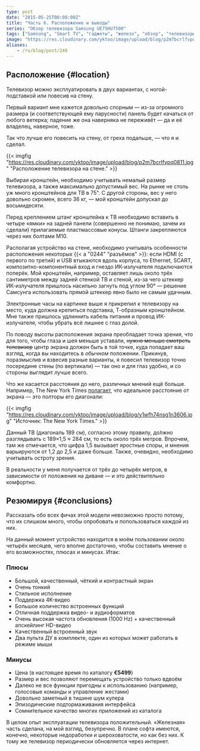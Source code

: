 ```yaml
---
type: post
date: "2015-05-25T00:00:00Z"
title: "Часть 6. Расположение и выводы"
series: "Обзор телевизора Samsung UE75HU7500"
tags: ["Samsung", "Smart TV", "гаджеты", "железо", "обзор", "телевизоры"]
image: "https://res.cloudinary.com/yktoo/image/upload/blog/p2m7bcrlfvpq0811.jpg"
aliases:
    - /ru/blog/post/248
---
```


## Расположение {#location}

Телевизор можно эксплуатировать в двух вариантах, с ногой-подставкой или повесив на стену.

Первый вариант мне кажется довольно спорным — из-за огромного размера (и соответствующей ему парусности) панель будет качаться от любого ветерка;  падение же она наверняка не переживёт — да и её владелец, наверное, тоже.

<!--more-->

Так что лучше его повесить на стену, от греха подальше, — что я и сделал.

{{< imgfig "https://res.cloudinary.com/yktoo/image/upload/blog/p2m7bcrlfvpq0811.jpg" "Расположение телевизора на стене." >}}

Выбирая кронштейн, необходимо учитывать немалый размер телевизора, а также максимально допустимый вес. На рынке не столь уж много кронштейнов для ТВ в 75". С другой стороны, вес у него довольно скромен, всего 36 кг, — мой кронштейн допускал до восьмидесяти.

Перед креплением штанг кронштейна к ТВ необходимо вставить в четыре «ямки» на задней панели (совершенно не понимаю, зачем их сделали) прилагаемые пластмассовые конусы. Штанги закрепляются через них болтами М10.

Располагая устройство на стене, необходимо учитывать особенности расположения некоторых {{< a "0244" "разъёмов" >}}: если HDMI (с первого по третий) и USB втыкаются вдоль корпуса, то Ethernet, SCART, композитно-компонентный вход и гнездо ИК-излучателя подключаются поперёк. Мой кронштейн, например, оставляет лишь около трёх сантиметров между задней стенкой ТВ и стеной, из-за чего штеккер ИК-излучателя пришлось насильно загнуть под углом 90° — решение Самсунга использовать прямой штеккер явно было не самым удачным.

Электронные часы на картинке выше я прикрепил к телевизору на место, куда должна крепиться подставка, Т-образным кронштейном. Мне также пришлось удлиннить кабель питания и провод ИК-излучателя, чтобы убрать всё лишнее с глаз долой.

По поводу высоты расположения экрана преобладает точка зрения, что для того, чтобы глаза и шея меньше уставали, ~~нужно меньше смотреть телевизор~~ центр экрана должен быть в той точке, куда попадает ваш взгляд, когда вы находитесь в *обычном* положении. Прикинув, поразмыслив и взвесив разные варианты, я повесил телевизор точно посередине стены (по вертикали) — так оно и для глаз удобно, и со стороны выглядит лучше всего.

Что же касается расстояния до него, различных мнений ещё больше. Например, The New York Times [полагает](http://www.nytimes.com/2012/02/09/technology/personaltech/is-this-living-room-big-enough-for-my-tv.html?_r=0), что идеальное расстояние от экрана — это полторы его диагонали:

{{< imgfig "https://res.cloudinary.com/yktoo/image/upload/blog/y1wfh74nsg1n3606.jpg" "Источник: The New York Times." >}}

Данный ТВ (диагональ 189 см), согласно этому правилу, до́лжно разглядывать с 189×1,5 ≈ 284 см, то есть около трёх метров. Впрочем, там же отмечается, что цифра 1,5 вызывает яростные споры, и мнения варьируются от 1,2 до 2,5 и даже больше. Также, очевидно, необходимо учитывать остроту зрения.

В реальности у меня получается от трёх до четырёх метров, в зависимости от положения на диване — и это действительно комфортно.

## Резюмируя {#conclusions}

Рассказать обо всех фичах этой модели невозможно просто потому, что их слишком много, чтобы опробовать и попользоваться каждой из них.

На данный момент устройство находится в моём пользовании около четырёх месяцев, чего вполне достаточно, чтобы составить мнение о его возможностях, плюсах и минусах. Итак:

### Плюсы

* Большой, качественный, чёткий и контрастный экран
* Очень тонкий
* Стильное исполнение
* Поддержка 4K-видео
* Большое количество встроенных функций
* Отличная поддержка видео- и аудиоформатов
* Очень высокая частота обновления (1000 Hz) + качественный апскейлинг HD-видео
* Качественный встроенный звук
* Два пульта ДУ в комплекте, один из которых может работать в режиме мыши

### Минусы

* Цена (в настоящее время по каталогу **€5499**)
* Размер и вес позволяют перемещать устройство только вдвоём
* Далеко не все функции пригодны к использованию (например, голосовые команды и управление жестами)
* Довольно заметный в тишине шум кулера
* Эпизодические подтормаживания интерфейса
* Сомнительное качество многих приложений из каталога

В целом опыт эксплуатации телевизора положительный. «Железная» часть сделана, на мой взгляд, безупречно. В плане софта имеются, конечно, некоторые недоработки и шероховатости, но как без них. К тому же телевизор периодически обновляется через интернет.

